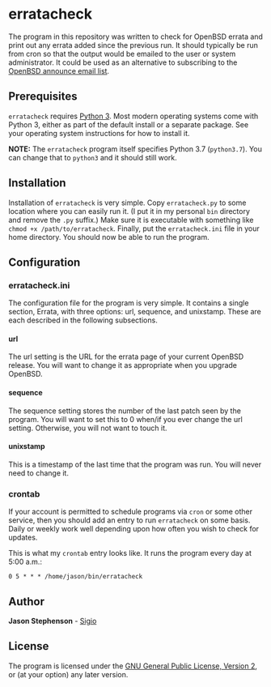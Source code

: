 # erratacheck

The program in this repository was written to check for OpenBSD errata
and print out any errata added since the previous run.  It should
typically be run from cron so that the output would be emailed to the
user or system administrator.  It could be used as an alternative to
subscribing to the
[OpenBSD announce email list](https://www.openbsd.org/mail.html).

## Prerequisites

`erratacheck` requires [Python 3](https://www.python.org/).  Most
modern operating systems come with Python 3, either as part of the
default install or a separate package.  See your operating system
instructions for how to install it.

**NOTE:** The `erratacheck` program itself specifies Python 3.7
(`python3.7`).  You can change that to `python3` and it should still
work.

## Installation

Installation of `erratacheck` is very simple.  Copy `erratacheck.py`
to some location where you can easily run it.  (I put it in my
personal `bin` directory and remove the `.py` suffix.)  Make sure it
is executable with something like `chmod +x /path/to/erratacheck`.
Finally, put the `erratacheck.ini` file in your home directory.  You
should now be able to run the program.

## Configuration

### erratacheck.ini

The configuration file for the program is very simple.  It contains a
single section, Errata, with three options: url, sequence, and
unixstamp.  These are each described in the following subsections.

#### url

The url setting is the URL for the errata page of your current OpenBSD
release.  You will want to change it as appropriate when you upgrade
OpenBSD.

#### sequence

The sequence setting stores the number of the last patch seen by the
program.  You will want to set this to 0 when/if you ever change the
url setting.  Otherwise, you will not want to touch it.

#### unixstamp

This is a timestamp of the last time that the program was run.  You
will never need to change it.

### crontab

If your account is permitted to schedule programs via `cron` or some
other service, then you should add an entry to run `erratacheck` on
some basis.  Daily or weekly work well depending upon how often you
wish to check for updates.

This is what my `crontab` entry looks like.  It runs the program every
day at 5:00 a.m.:

```
0 5 * * * /home/jason/bin/erratacheck
```

## Author

**Jason Stephenson** - [Sigio](http://www.sigio.com/)

## License

The program is licensed under the [GNU General Public License, Version 2](https://www.gnu.org/licenses/old-licenses/gpl-2.0.en.html), or (at your option) any later version.
